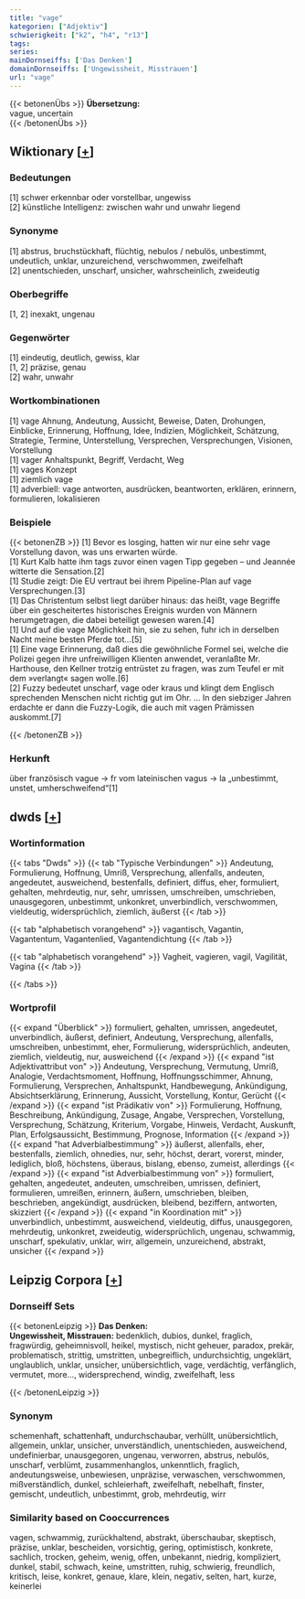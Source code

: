 ```yaml
---
title: "vage"
kategorien: ["Adjektiv"]
schwierigkeit: ["k2", "h4", "r13"]
tags:
series:
mainDornseiffs: ['Das Denken']
domainDornseiffs: ['Ungewissheit, Misstrauen']
url: "vage"
---
```


{{< betonenÜbs >}}
**Übersetzung:**  
vague, uncertain  
{{< /betonenÜbs >}}

## Wiktionary [[+](https://de.wiktionary.org/wiki/vage)]

### Bedeutungen
[1] schwer erkennbar oder vorstellbar, ungewiss  
[2] künstliche Intelligenz: zwischen wahr und unwahr liegend  

### Synonyme
[1] abstrus, bruchstückhaft, flüchtig, nebulos / nebulös, unbestimmt, undeutlich, unklar, unzureichend, verschwommen, zweifelhaft  
[2] unentschieden, unscharf, unsicher, wahrscheinlich, zweideutig  

### Oberbegriffe
[1, 2] inexakt, ungenau  

### Gegenwörter
[1] eindeutig, deutlich, gewiss, klar  
[1, 2] präzise, genau  
[2] wahr, unwahr  

### Wortkombinationen
[1] vage Ahnung, Andeutung, Aussicht, Beweise, Daten, Drohungen, Einblicke, Erinnerung, Hoffnung, Idee, Indizien, Möglichkeit, Schätzung, Strategie, Termine, Unterstellung, Versprechen, Versprechungen, Visionen, Vorstellung  
[1] vager Anhaltspunkt, Begriff, Verdacht, Weg  
[1] vages Konzept  
[1] ziemlich vage  
[1] adverbiell: vage antworten, ausdrücken, beantworten, erklären, erinnern, formulieren, lokalisieren  

### Beispiele
{{< betonenZB >}}
[1] Bevor es losging, hatten wir nur eine sehr vage Vorstellung davon, was uns erwarten würde.  
[1] Kurt Kalb hatte ihm tags zuvor einen vagen Tipp gegeben – und Jeannée witterte die Sensation.[2]  
[1] Studie zeigt: Die EU vertraut bei ihrem Pipeline-Plan auf vage Versprechungen.[3]  
[1] Das Christentum selbst liegt darüber hinaus: das heißt, vage Begriffe über ein gescheitertes historisches Ereignis wurden von Männern herumgetragen, die dabei beteiligt gewesen waren.[4]  
[1] Und auf die vage Möglichkeit hin, sie zu sehen, fuhr ich in derselben Nacht meine besten Pferde tot…[5]  
[1] Eine vage Erinnerung, daß dies die gewöhnliche Formel sei, welche die Polizei gegen ihre unfreiwilligen Klienten anwendet, veranlaßte Mr. Harthouse, den Kellner trotzig entrüstet zu fragen, was zum Teufel er mit dem »verlangt« sagen wolle.[6]  
[2] Fuzzy bedeutet unscharf, vage oder kraus und klingt dem Englisch sprechenden Menschen nicht richtig gut im Ohr. … In den siebziger Jahren erdachte er dann die Fuzzy-Logik, die auch mit vagen Prämissen auskommt.[7]  

{{< /betonenZB >}}
### Herkunft
über französisch vague → fr vom lateinischen vagus → la „unbestimmt, unstet, umherschweifend“[1]  



## dwds [[+](https://www.dwds.de/wb/vage)]

### Wortinformation
{{< tabs "Dwds" >}}
{{< tab "Typische Verbindungen" >}}
Andeutung, Formulierung, Hoffnung, Umriß, Versprechung, allenfalls, andeuten, angedeutet, ausweichend, bestenfalls, definiert, diffus, eher, formuliert, gehalten, mehrdeutig, nur, sehr, umrissen, umschreiben, umschrieben, unausgegoren, unbestimmt, unkonkret, unverbindlich, verschwommen, vieldeutig, widersprüchlich, ziemlich, äußerst
{{< /tab >}}

{{< tab "alphabetisch vorangehend" >}}
vagantisch, Vagantin, Vagantentum, Vagantenlied, Vagantendichtung
{{< /tab >}}

{{< tab "alphabetisch vorangehend" >}}
Vagheit, vagieren, vagil, Vagilität, Vagina
{{< /tab >}}

{{< /tabs >}}

### Wortprofil
{{< expand "Überblick" >}} formuliert, gehalten, umrissen, angedeutet, unverbindlich, äußerst, definiert, Andeutung, Versprechung, allenfalls, umschreiben, unbestimmt, eher, Formulierung, widersprüchlich, andeuten, ziemlich, vieldeutig, nur, ausweichend {{< /expand >}}
{{< expand "ist Adjektivattribut von" >}} Andeutung, Versprechung, Vermutung, Umriß, Analogie, Verdachtsmoment, Hoffnung, Hoffnungsschimmer, Ahnung, Formulierung, Versprechen, Anhaltspunkt, Handbewegung, Ankündigung, Absichtserklärung, Erinnerung, Aussicht, Vorstellung, Kontur, Gerücht {{< /expand >}}
{{< expand "ist Prädikativ von" >}} Formulierung, Hoffnung, Beschreibung, Ankündigung, Zusage, Angabe, Versprechen, Vorstellung, Versprechung, Schätzung, Kriterium, Vorgabe, Hinweis, Verdacht, Auskunft, Plan, Erfolgsaussicht, Bestimmung, Prognose, Information {{< /expand >}}
{{< expand "hat Adverbialbestimmung" >}} äußerst, allenfalls, eher, bestenfalls, ziemlich, ohnedies, nur, sehr, höchst, derart, vorerst, minder, lediglich, bloß, höchstens, überaus, bislang, ebenso, zumeist, allerdings {{< /expand >}}
{{< expand "ist Adverbialbestimmung von" >}} formuliert, gehalten, angedeutet, andeuten, umschreiben, umrissen, definiert, formulieren, umreißen, erinnern, äußern, umschrieben, bleiben, beschrieben, angekündigt, ausdrücken, bleibend, beziffern, antworten, skizziert {{< /expand >}}
{{< expand "in Koordination mit" >}} unverbindlich, unbestimmt, ausweichend, vieldeutig, diffus, unausgegoren, mehrdeutig, unkonkret, zweideutig, widersprüchlich, ungenau, schwammig, unscharf, spekulativ, unklar, wirr, allgemein, unzureichend, abstrakt, unsicher {{< /expand >}}

## Leipzig Corpora [[+](https://corpora.uni-leipzig.de/en/res?word=vage&corpusId=deu_newscrawl-public_2018)]

### Dornseiff Sets
{{< betonenLeipzig >}}
**Das Denken:**  
**Ungewissheit, Misstrauen:** bedenklich, dubios, dunkel, fraglich, fragwürdig, geheimnisvoll, heikel, mystisch, nicht geheuer, paradox, prekär, problematisch, strittig, umstritten, unbegreiflich, undurchsichtig, ungeklärt, unglaublich, unklar, unsicher, unübersichtlich, vage, verdächtig, verfänglich, vermutet, more..., widersprechend, windig, zweifelhaft, less  

{{< /betonenLeipzig >}}

### Synonym
schemenhaft, schattenhaft, undurchschaubar, verhüllt, unübersichtlich, allgemein, unklar, unsicher, unverständlich, unentschieden, ausweichend, undefinierbar, unausgegoren, ungenau, verworren, abstrus, nebulös, unscharf, verblümt, zusammenhanglos, unkenntlich, fraglich, andeutungsweise, unbewiesen, unpräzise, verwaschen, verschwommen, mißverständlich, dunkel, schleierhaft, zweifelhaft, nebelhaft, finster, gemischt, undeutlich, unbestimmt, grob, mehrdeutig, wirr


### Similarity based on Cooccurrences
vagen, schwammig, zurückhaltend, abstrakt, überschaubar, skeptisch, präzise, unklar, bescheiden, vorsichtig, gering, optimistisch, konkrete, sachlich, trocken, geheim, wenig, offen, unbekannt, niedrig, kompliziert, dunkel, stabil, schwach, keine, umstritten, ruhig, schwierig, freundlich, kritisch, leise, konkret, genaue, klare, klein, negativ, selten, hart, kurze, keinerlei

